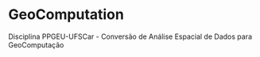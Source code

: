 # GeoComputation
Disciplina PPGEU-UFSCar - Conversão de Análise Espacial de Dados para GeoComputação
